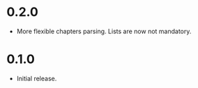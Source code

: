 # 0.2.0

- More flexible chapters parsing. Lists are now not mandatory.

# 0.1.0

- Initial release.